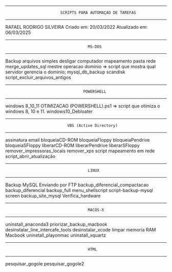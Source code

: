 -----------------------------------------------------------------------------------------
							SCRIPTS PARA AUTOMAÇAO DE TAREFAS
-----------------------------------------------------------------------------------------

RAFAEL RODRIGO SILVEIRA
Criado em: 20/03/2022
Atualizado em: 06/03/2025

-----------------------------------------------------------------------------------------
										MS-DOS
-----------------------------------------------------------------------------------------
Backup arquivos simples
desligar computador
mapeamento pasta rede
merge_updates_sql
mestre operacao dominio => script que mostra qual servidor gerencia o dominio;
mysql_db_backup
scandisk
script_excluir_arquivos_antigos

-----------------------------------------------------------------------------------------
									  POWERSHELL
-----------------------------------------------------------------------------------------

windows 8_10_11 OTIMIZACAO (POWERSHELL).ps1 => script que otimiza o windows 8, 10 e 11.
windows10_Debloater


-----------------------------------------------------------------------------------------
							   VBS (Active Directory)
-----------------------------------------------------------------------------------------
assinatura email
bloqueiaCD-ROM
bloqueiaFloppy
bloqueiaPendrive
bloqueiaSFloppy
liberarCD-ROM
liberarPendrive
liberarSFloppy
remover_impressoras_locais
remover_xps
script mapeamento em rede
script_abrir_atualização

-----------------------------------------------------------------------------------------
										LINUX
-----------------------------------------------------------------------------------------
Backup MySQL Enviando por FTP
backup_diferencial_compactacao
backup_diferencial
backup_full
menu_shellscript
script-backup-mysql
screen
backup_site_mysql
Verifica_hardware

-----------------------------------------------------------------------------------------
									    MACOS-X
-----------------------------------------------------------------------------------------
uninstall_anaconda3
priorizar_backup_macbook
desinstalar_line_intercafe_tools
desinstalar_xcode
limpar memoria RAM Macbook
uninstall_playonmac
uninstall_xquartz

-----------------------------------------------------------------------------------------
									    HTML
-----------------------------------------------------------------------------------------
pesquisar_gogole
pesquisar_gogole2